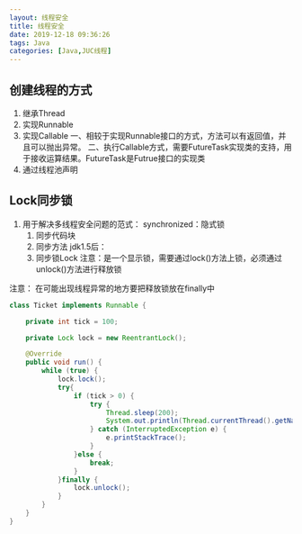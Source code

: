 ```yaml
---
layout: 线程安全
title: 线程安全
date: 2019-12-18 09:36:26
tags: Java
categories: [Java,JUC线程]
---
```


## 创建线程的方式

1. 继承Thread
2. 实现Runnable
3. 实现Callable
    一、相较于实现Runnable接口的方式，方法可以有返回值，并且可以抛出异常。
    二、执行Callable方式，需要FutureTask实现类的支持，用于接收运算结果。FutureTask是Futrue接口的实现类
4. 通过线程池声明

## Lock同步锁

1. 用于解决多线程安全问题的范式：
    synchronized：隐式锁
    1. 同步代码块
    2. 同步方法
    jdk1.5后：
    3. 同步锁Lock
        注意：是一个显示锁，需要通过lock()方法上锁，必须通过unlock()方法进行释放锁

注意：
在可能出现线程异常的地方要把释放锁放在finally中

```java
class Ticket implements Runnable {

    private int tick = 100;

    private Lock lock = new ReentrantLock();

    @Override
    public void run() {
        while (true) {
            lock.lock();
            try{
                if (tick > 0) {
                    try {
                        Thread.sleep(200);
                        System.out.println(Thread.currentThread().getName() + " 完成售票，余票为： " + --tick);
                    } catch (InterruptedException e) {
                        e.printStackTrace();
                    }
                }else {
                    break;
                }
            }finally {
                lock.unlock();
            }
        }
    }
}
```

